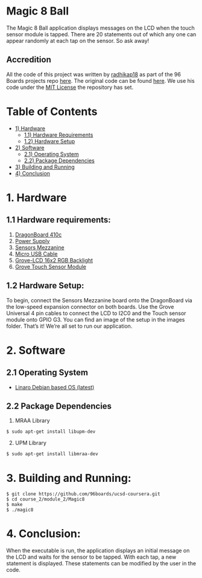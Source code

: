 # Magic 8 Ball
The Magic 8 Ball application displays messages on the LCD when the touch sensor module is tapped.
There are 20 statements out of which any one can appear randomly at each tap on the sensor. So ask away!

## Accredition
All the code of this project was written by [radhikap18](https://github.com/radhikap18) as part of the 96 Boards projects repo [here](https://github.com/96boards/projects). The original code can be found [here](https://github.com/96boards/projects/tree/master/magic8). We use his code under the [MIT License](https://opensource.org/licenses/MIT) the repository has set.

# Table of Contents
- [1) Hardware](#1-hardware)
   - [1.1) Hardware Requirements](#11-hardware-requirements)
   - [1.2) Hardware Setup](#12-hardware-setup)
- [2) Software](#2-software) 
   - [2.1) Operating System](#21-operating-system)
   - [2.2) Package Dependencies](#22-package-dependencies)
- [3) Building and Running](#3-building-and-running)
- [4) Conclusion](#4-conclusion)

# 1. Hardware
   
## 1.1 Hardware requirements:

1. [DragonBoard 410c](http://www.96boards.org/product/dragonboard410c/)
2. [Power Supply](https://www.amazon.com/Adapter-Regulated-Supply-Copper-String/dp/B015G8DZK2)
3. [Sensors Mezzanine](http://www.96boards.org/product/sensors-mezzanine/)
4. [Micro USB Cable](https://www.amazon.com/AmazonBasics-USB-Male-Micro-Cable/dp/B01EK87A82/ref=sr_1_3?ie=UTF8&qid=1497618343&sr=8-3&keywords=micro%2Busb&th=1)
5. [Grove-LCD 16x2 RGB Backlight](https://www.seeedstudio.com/Grove-LCD-RGB-Backlight-p-1643.html)
6. [Grove Touch Sensor Module](https://www.seeedstudio.com/Grove-Touch-Sensor-p-747.html)

## 1.2 Hardware Setup:
To begin, connect the Sensors Mezzanine board onto the DragonBoard via the low-speed expansion connector on both boards. Use the Grove Universal 4 pin cables to connect the LCD to I2C0 and the Touch sensor module onto GPIO G3. You can find an image of the setup in the images folder. That’s it! We’re all set to run our application.

# 2. Software

## 2.1 Operating System

- [Linaro Debian based OS (latest)](https://github.com/96boards/documentation/blob/master/ConsumerEdition/DragonBoard-410c/Downloads/Debian.md)

## 2.2 Package Dependencies

1. MRAA Library
```
$ sudo apt-get install libupm-dev
```
2. UPM Library
```
$ sudo apt-get install libmraa-dev
```

# 3. Building and Running:

```shell
$ git clone https://github.com/96boards/ucsd-coursera.git
$ cd course_2/module_2/Magic8
$ make
$ ./magic8
```

# 4. Conclusion:

When the executable is run, the application displays an initial message on the LCD and waits for the sensor to be tapped.
With each tap, a new statement is displayed. These statements can be modified by the user in the code.

